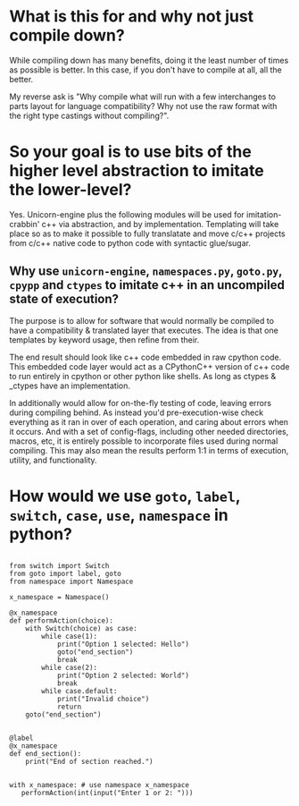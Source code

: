# What is this for and why not just compile down?

While compiling down has many benefits, doing it the least number of times as possible is better. In this case, if you don't have to compile at all, all the better.

My reverse ask is "Why compile what will run with a few interchanges to parts layout for language compatibility? Why not use the raw format with the right type castings without compiling?".

# So your goal is to use bits of the higher level abstraction to imitate the lower-level?

Yes. Unicorn-engine plus the following modules will be used for imitation-crabbin' c++ via abstraction, and by implementation. Templating will take place so as to make it possible to fully translatate and move
 c/c++ projects from c/c++ native code to python code with syntactic glue/sugar.

## Why use `unicorn-engine`, `namespaces.py`, `goto.py`, `cpypp` and `ctypes` to imitate c++ in an uncompiled state of execution?

The purpose is to allow for software that would normally be compiled to have a compatibility & translated layer that executes. The idea is that one templates by keyword usage, then refine from their.

The end result should look like c++ code embedded in raw cpython code. This embedded code layer would act as a CPythonC++ version of c++ code to run entirely in cpython or other python like shells. As long as ctypes & _ctypes
 have an implementation.

In additionally would allow for on-the-fly testing of code, leaving errors during compiling behind. As instead you'd pre-execution-wise check everything as it ran in over of each operation, and caring about errors when it
 occurs. And with a set of config-flags, including other needed directories, macros, etc, it is entirely possible to incorporate files used during normal compiling.
This may also mean the results perform 1:1 in terms of execution, utility, and functionality.

# How would we use `goto`, `label`, `switch`, `case`, `use`, `namespace` in python?

```

from switch import Switch
from goto import label, goto
from namespace import Namespace

x_namespace = Namespace()

@x_namespace
def performAction(choice):
    with Switch(choice) as case:
        while case(1):
            print("Option 1 selected: Hello")
            goto("end_section")
            break
        while case(2):
            print("Option 2 selected: World")
            break
        while case.default:
            print("Invalid choice")
            return
    goto("end_section")


@label
@x_namespace
def end_section():
    print("End of section reached.")


with x_namespace: # use namespace x_namespace
   performAction(int(input("Enter 1 or 2: ")))

```
